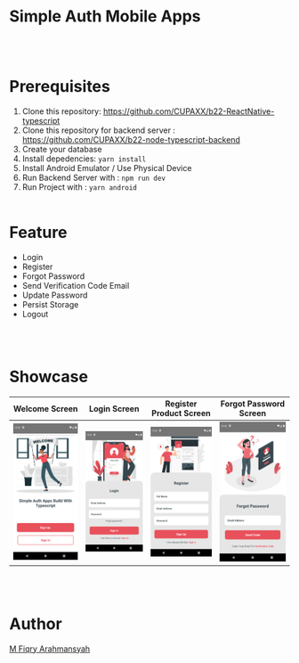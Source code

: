 # Simple Auth Mobile Apps
<br> </br>

# Prerequisites
1. Clone this repository: https://github.com/CUPAXX/b22-ReactNative-typescript
2. Clone this repository for backend server : https://github.com/CUPAXX/b22-node-typescript-backend
3. Create your database
4. Install depedencies:  ```yarn install```
5. Install Android Emulator / Use Physical Device
6. Run Backend Server with :  ``npm run dev``
7. Run Project with : ```yarn android```
<br> </br>

# Feature
<ul>
<li>Login</li>
<li>Register</li>
<li>Forgot Password</li>
<li>Send Verification Code Email</li>
<li>Update Password</li>
<li>Persist Storage</li>
<li>Logout</li>
</ul>

<br> </br>
# Showcase
Welcome Screen | Login Screen | Register Product Screen | Forgot Password Screen
:-------------------------:|:-------------------------:|:-------------------------:|:-------------------------:
![Welcome Screen](https://github.com/CUPAXX/b22-ReactNative-typescript/blob/master/screenshot/welcome.png?raw=true)  |  ![Login](https://github.com/CUPAXX/b22-ReactNative-typescript/blob/master/screenshot/login.png?raw=true) |  ![Register](https://github.com/CUPAXX/b22-ReactNative-typescript/blob/master/screenshot/register.png?raw=true) |  ![Forgot PAssword Screen](https://github.com/CUPAXX/b22-ReactNative-typescript/blob/master/screenshot/forgot.png?raw=true)

<br> </br>
# Author
<a href="https://www.instagram.com/xfiqryx/">M Fiqry Arahmansyah</a>
